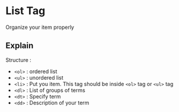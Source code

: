 # List Tag
Organize your item properly

## Explain
Structure :
- `<ol>` : ordered list
- `<ul>` : unordered list
- `<li>` : Put you item. This tag should be inside `<ol>` tag or `<ul>` tag
- `<dl>` : List of groups of terms
- `<dt>` : Specify term
- `<dd>` : Description of your term